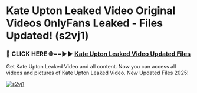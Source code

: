 # Kate Upton Leaked Video Original Videos 0nlyFans Leaked - Files Updated! (s2vj1)

<h3>🔴 CLICK HERE 🌐==►► <a href="https://tinyurl.com/ms9xzufz" rel="nofollow">Kate Upton Leaked Video Updated Files</a></h3>

Get Kate Upton Leaked Video and all content. Now you can access all videos and pictures of Kate Upton Leaked Video. New Updated Files 2025!

[![s2vj1](https://i.imgur.com/ppqm5kG.gif)](https://tinyurl.com/ms9xzufz)
